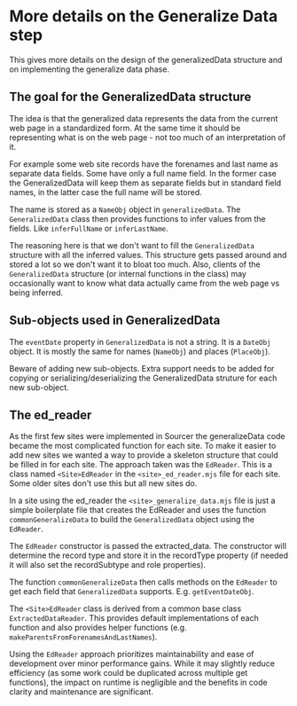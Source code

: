 # More details on the Generalize Data step

This gives more details on the design of the generalizedData structure and on implementing the generalize data phase.

## The goal for the GeneralizedData structure

The idea is that the generalized data represents the data from the current web page in a standardized form.
At the same time it should be representing what is on the web page - not too much of an interpretation of it.

For example some web site records have the forenames and last name as separate data fields. Some have only a full name field.
In the former case the GeneralizedData will keep them as separate fields but in standard field names, in the latter case the full name will be stored.

The name is stored as a `NameObj` object in `generalizedData`. The `GeneralizedData` class then provides functions to infer values from the fields.
Like `inferFullName` or `inferLastName`.

The reasoning here is that we don't want to fill the `GeneralizedData` structure with all the inferred values.
This structure gets passed around and stored a lot so we don't want it to bloat too much.
Also, clients of the `GeneralizedData` structure (or internal functions in the class) may occasionally want to know what data actually came from the web page vs being inferred.

## Sub-objects used in GeneralizedData

The `eventDate` property in `GeneralizedData` is not a string. It is a `DateObj` object. It is mostly the same for names (`NameObj`) and places (`PlaceObj`).

Beware of adding new sub-objects. Extra support needs to be added for copying or serializing/deserializing the GeneralizedData struture for each new sub-object.

## The ed_reader

As the first few sites were implemented in Sourcer the generalizeData code became the most complicated function for each site.
To make it easier to add new sites we wanted a way to provide a skeleton structure that could be filled in for each site.
The approach taken was the `EdReader`. This is a class named `<Site>EdReader` in the `<site>_ed_reader.mjs` file for each site. Some older sites don't use this but all new sites do.

In a site using the ed_reader the `<site>_generalize_data.mjs` file is just a simple boilerplate file that creates the EdReader and uses the function `commonGeneralizeData` to build the `GeneralizedData` object using the `EdReader`.

The `EdReader` constructor is passed the extracted_data. The constructor will determine the record type and store it in the recordType property (if needed it will also set the recordSubtype and role properties).

The function `commonGeneralizeData` then calls methods on the `EdReader` to get each field that `GeneralizedData` supports. E.g. `getEventDateObj`.

The `<Site>EdReader` class is derived from a common base class `ExtractedDataReader`. This provides default implementations of each function and also provides helper functions (e.g. `makeParentsFromForenamesAndLastNames`).

Using the `EdReader` approach prioritizes maintainability and ease of development over minor performance gains. While it may slightly reduce efficiency (as some work could be duplicated across multiple get functions), the impact on runtime is negligible and the benefits in code clarity and maintenance are significant.




